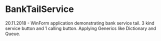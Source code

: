# BankTailService
20.11.2018 - WinForm application demonstrating bank service tail. 3 kind service button and 1 calling button. Applying Generics like Dictionary and Queue.
